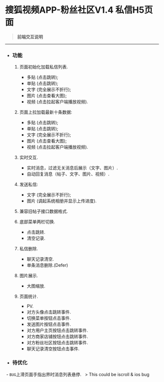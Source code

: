 # 搜狐视频APP-粉丝社区V1.4 私信H5页面

> **前端交互说明**
---

- ### 功能
  1. 页面初始化加载私信列表.
     - 多贴 (点击跳转);
     - 单贴 (点击跳转);
     - 文字 (完全展示不折行);
     - 图片 (点击查看大图);
     - 视频 (点击拉起客户端播放视频).
    
  2. 页面上拉加载最新十条数据:
     - 多贴 (点击跳转);
     - 单贴 (点击跳转);
     - 文字 (完全展示不折行);
     - 图片 (点击查看大图);
     - 视频 (点击拉起客户端播放视频).

  3. 实时交互.
     - 实时消息，过滤无关消息后展示（文字、图片）.
     - 自动回复消息（帖子、文字、图片、视频）.

  4. 发送私信:
     - 文字 (完全展示不折行);
     - 图片 (调起系统相册并显示上传进度).

  5. 兼容旧帖子接口数据格式.
  
  6. 底部菜单两栏切换.
     - 点击跳转.
     - 清空记录.

  7. 私信删除.
     - 聊天记录清空.
     - 单条消息删除.(Defer)

  8. 图片展示.
     - 大图缩放.

  9. 页面统计.
     - PV.
     - 对方头像点击跳转事件.
     - 切换菜单按钮点击事件.
     - 发送图片按钮点击事件.
     - 对方用户主页按钮点击跳转事件.
     - 对方商家店铺按钮点击跳转事件.
     - 对方粉丝社区按钮点击跳转事件.
     - 聊天记录清空按钮点击事件.

- ### 待优化
  - ``` BUG ```上滑页面手指出界时消息列表悬停.
    > This could be iscroll & ios bug
